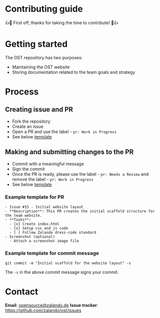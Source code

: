 # Contributing guide

👍🎉 First off, thanks for taking the time to contribute! 🎉👍

# Getting started

The OST repository has two purposes:
- Maintaining the OST website
- Storing documentation related to the team goals and strategy

# Process

## Creating issue and PR

- Fork the repository
- Create an issue
- Open a PR and use the label - `pr: Work in Progress`
- See below [template](#example-template-for-pr)

## Making and submitting changes to the PR

- Commit with a meaningful message
- Sign the commit
- Once the PR is ready, please use the label - `pr: Needs a Review` and remove the label - `pr: Work in Progress`
- See below [template](#example-template-for-commit-message)

### Example template for PR

```
- Issue #15 - Initial website layout
- **Description**: This PR creates the initial scaffold structure for the team website.
- **Tasks**:
  - [x] Create index.html
  - [x] Setup css and js code
  - [ ] Follow Zalando dress-code standard
- Screenshot (optional)
  - Attach a screenshot image file
```

### Example template for commit message

```
git commit -m "Initial scaffold for the website layout" -s
```

The `-s` in the above commit message signs your commit.

# Contact

**Email**: opensource@zalando.de
**Issue tracker**: https://github.com/zalando/ost/issues
